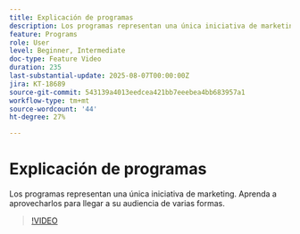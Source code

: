 ```yaml
---
title: Explicación de programas
description: Los programas representan una única iniciativa de marketing. Aprenda a aprovecharlos para llegar a su audiencia de varias formas.
feature: Programs
role: User
level: Beginner, Intermediate
doc-type: Feature Video
duration: 235
last-substantial-update: 2025-08-07T00:00:00Z
jira: KT-18689
source-git-commit: 543139a4013eedcea421bb7eeebea4bb683957a1
workflow-type: tm+mt
source-wordcount: '44'
ht-degree: 27%

---
```



# Explicación de programas

Los programas representan una única iniciativa de marketing. Aprenda a aprovecharlos para llegar a su audiencia de varias formas.

>[!VIDEO](https://video.tv.adobe.com/v/3470490/?learn=on&enablevpops&captions=spa)
